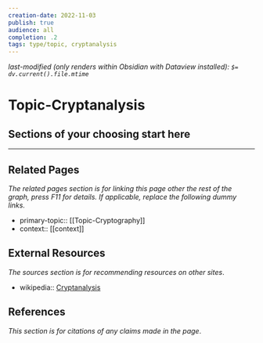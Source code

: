 ```yaml
---
creation-date: 2022-11-03
publish: true
audience: all
completion: .2
tags: type/topic, cryptanalysis
---
```

*last-modified (only renders within Obsidian with Dataview installed): `$= dv.current().file.mtime`*
# Topic-Cryptanalysis

## Sections of your choosing start here

---
## Related Pages
*The related pages section is for linking this page other the rest of the graph, press F11 for details. If applicable, replace the following dummy links.*
- primary-topic:: [[Topic-Cryptography]]
- context:: \[\[context\]\]

## External Resources
*The sources section is for recommending resources on other sites*.
- wikipedia:: [Cryptanalysis](https://en.wikipedia.org/wiki/Cryptanalysis)

## References
*This section is for citations of any claims made in the page*.